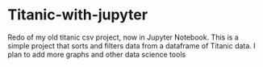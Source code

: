 # Titanic-with-jupyter
Redo of my old titanic csv project, now in Jupyter Notebook. This is a simple project that sorts and filters data from a dataframe of Titanic data. I plan to add more graphs and other data science tools
